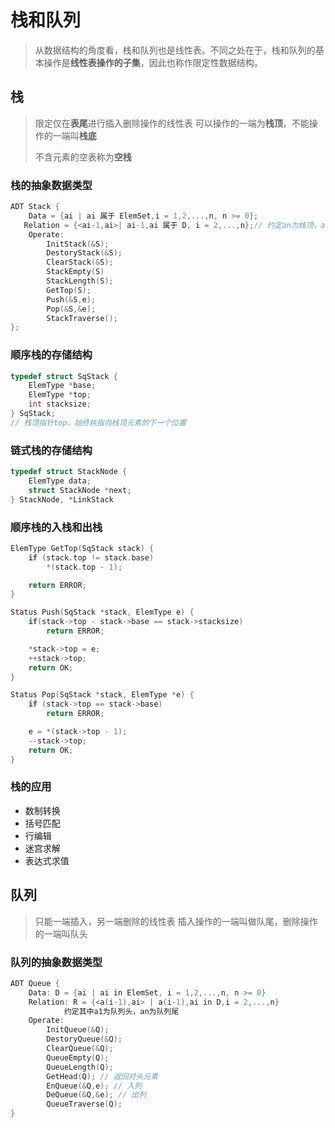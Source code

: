 # 栈和队列

> 从数据结构的角度看，栈和队列也是线性表。不同之处在于，栈和队列的基本操作是**线性表操作的子集**，因此也称作限定性数据结构。

## 栈

> 限定仅在**表尾**进行插入删除操作的线性表
> 可以操作的一端为**栈顶**，不能操作的一端叫**栈底**
>
> 不含元素的空表称为**空栈**

### 栈的抽象数据类型
```c
ADT Stack {
	Data = {ai | ai 属于 ElemSet,i = 1,2,...,n, n >= 0};
   Relation = {<ai-1,ai>| ai-1,ai 属于 D, i = 2,...,n};// 约定an为栈顶，a1位栈底
	Operate:
		InitStack(&S);
		DestoryStack(&S);
		ClearStack(&S);
		StackEmpty(S)
		StackLength(S);
		GetTop(S);
		Push(&S,e);
		Pop(&S,&e);
		StackTraverse();
};
```

### 顺序栈的存储结构
```c
typedef struct SqStack {
    ElemType *base;
    ElemType *top;
    int stacksize;
} SqStack;
// 栈顶指针top，始终执指向栈顶元素的下一个位置
```

### 链式栈的存储结构
```c
typedef struct StackNode {
    ElemType data;
    struct StackNode *next;
} StackNode, *LinkStack
```


### 顺序栈的入栈和出栈
```c
ElemType GetTop(SqStack stack) {
    if (stack.top != stack.base)
        *(stack.top - 1);

    return ERROR;
}

Status Push(SqStack *stack, ElemType e) {
    if(stack->top - stack->base == stack->stacksize)
        return ERROR;

    *stack->top = e;
    ++stack->top;
    return OK;
}

Status Pop(SqStack *stack, ElemType *e) {
    if (stack->top == stack->base)
        return ERROR;

    e = *(stack->top - 1);
    --stack->top;
    return OK;
}
```

### 栈的应用

* 数制转换
* 括号匹配
* 行编辑
* 迷宫求解
* 表达式求值

## 队列

> 只能一端插入，另一端删除的线性表
> 插入操作的一端叫做队尾，删除操作的一端叫队头

### 队列的抽象数据类型
```c
ADT Queue {
	Data: D = {ai | ai in ElemSet, i = 1,2,...,n, n >= 0}
    Relation: R = {<a(i-1),ai> | a(i-1),ai in D,i = 2,...,n}
    		约定其中a1为队列头，an为队列尾
	Operate:
		InitQueue(&Q);
		DestoryQueue(&Q);
		ClearQueue(&Q);
		QueueEmpty(Q);
		QueueLength(Q);
		GetHead(Q); // 返回对头元素
		EnQueue(&Q,e); // 入列
		DeQueue(&Q,&e); // 出列
		QueueTraverse(Q);
}
```

